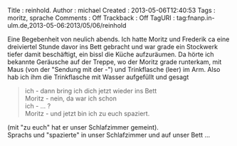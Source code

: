 Title     : reinhold.
Author    : michael
Created   : 2013-05-06T12:40:53
Tags      : moritz, sprache
Comments  : Off
Trackback : Off
TagURI    : tag:fnanp.in-ulm.de,2013-05-06:2013/05/06/reinhold

Eine Begebenheit von neulich abends. Ich hatte Moritz und Frederik ca eine
dreiviertel Stunde davor ins Bett gebracht und war grade ein Stockwerk tiefer
damit beschäftigt, ein bissl die Küche aufzuräumen. Da hörte ich bekannte
Geräusche auf der Treppe, wo der Moritz grade runterkam, mit Maus (von der
"Sendung mit der -") und Trinkflasche (leer) im Arm. Also hab ich ihm die
Trinkflasche mit Wasser aufgefüllt und gesagt

> ich - dann bring ich dich jetzt wieder ins Bett  
> Moritz - nein, da war ich schon  
> ich - ... ?  
> Moritz - und jetzt bin ich zu euch spaziert.

(mit "zu euch" hat er unser Schlafzimmer gemeint).  
Sprachs und "spazierte" in unser Schlafzimmer und auf unser Bett ...
